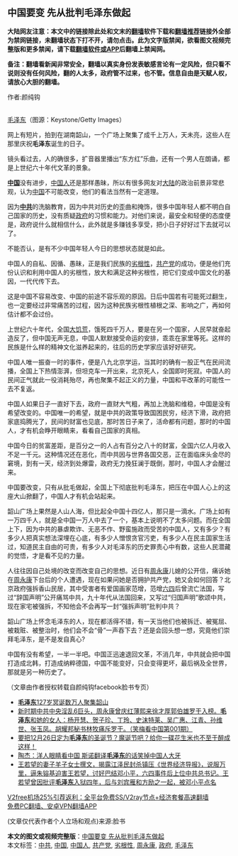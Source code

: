  <h2>中国要变 先从批判毛泽东做起</h2> <p class="notice"><b>大陆网友注意：本文中的链接除此处和文末的<a href="https://github.com/bannedbook/fanqiang" >翻墙</a>软件下载和<a href="https://github.com/killgcd/justmysocks/blob/master/README.md">翻墙推荐</a>链接外全部为禁网链接，未翻墙状态下打不开，请勿点击。此为文字版禁闻，欲看图文视频完整版和更多禁闻，请下载<a href="https://github.com/bannedbook/fanqiang">翻墙软件或APP</a>后翻墙上禁闻网。</p><p>备注：翻墙看新闻非常安全，翻墙以真实身份发表敏感言论有一定风险，但只看不说则没有任何风险，翻的人太多，政府管不过来，也不管。信息自由是天赋人权，请放心大胆的翻墙。</b></p>  <div class="entry"> <p>作者:颜纯钩</p> <p><br /> <a href="https://www.bannedbook.org/bnews/tag/%e6%af%9b%e6%b3%bd%e4%b8%9c/" class="st_tag internal_tag" rel="tag" title="标签 毛泽东 下的日志">毛泽东</a>（图源：Keystone/Getty Images） </p> <p> 网上有短片，拍到在湖南韶山，一个广场上聚集了成千上万人，天未亮，这些人在那里庆祝<strong>毛泽东</strong>诞生的日子。 </p> <p>镜头看过去，人的确很多，扩音器里播出“东方红”乐曲，还有一个男人在朗诵，都是上世纪六十年代文革的景象。 </p> <p><strong><span class='wp_keywordlink_affiliate'><a href="https://www.bannedbook.org/" title="中国" target="_blank">中国</a></span></strong>没有进步，<a href="https://www.bannedbook.org/bnews/tag/%e4%b8%ad%e5%9b%bd%e4%ba%ba/" class="st_tag internal_tag" rel="tag" title="标签 中国人 下的日志">中国人</a>还是那样愚昧，所以有很多网友对<span class='wp_keywordlink_affiliate'><a href="https://www.bannedbook.org/" title="大陆" target="_blank">大陆</a></span>的政治前景非常悲观，认为<a href="https://www.bannedbook.org/bnews/tag/%E4%B8%AD%E5%9B%BD/" class="st_tag internal_tag" rel="tag" title="标签 中国 下的日志">中国</a>不可能改变，他们的看法当然有一定道理。 </p>  <p>因为<strong><a href="https://www.bannedbook.org/bnews/tag/%e4%b8%ad%e5%85%b1/" class="st_tag internal_tag" rel="tag" title="标签 中共 下的日志">中共</a></strong>的洗脑教育，因为中共对历史的歪曲和掩饰，很多中国年轻人都不明白自己国家的历史，没有质疑<a href="https://www.bannedbook.org/bnews/tag/%e6%94%bf%e5%ba%9c/" class="st_tag internal_tag" rel="tag" title="标签 政府 下的日志">政府</a>的习惯和能力。对他们来说，最安全和轻便的态度便是，政府说什么就相信什么，此外就是多赚钱多享受，把小日子好好过下去就可以了。 </p> <p>不能否认，是有不少中国年轻人今日的思想状态就是如此。 </p> <p>中国人的自私、因循、愚昧，正是我们民族的<a href="https://www.bannedbook.org/bnews/tag/%E5%8A%A3%E6%A0%B9%E6%80%A7/" class="st_tag internal_tag" rel="tag" title="标签 劣根性 下的日志">劣根性</a>，<a href="https://www.bannedbook.org/bnews/tag/%e5%85%b1%e4%ba%a7%e5%85%9a/" class="st_tag internal_tag" rel="tag" title="标签 共产党 下的日志">共产党</a>的成功，便是他们充份认识和利用中国人的劣根性，放大和满足这种劣根性，把它们变成中国文化的基因，一代代传下去。 </p> <p>这是中国不容易改变、中国的前途不容乐观的原因。日后中国若有可能死过翻生，也一定要经过非常痛苦的过程，因为这种民族劣根性植根之深、影响之广，再如何估计都不会过份。 </p> <p>上世纪六十年代，全国<span class='wp_keywordlink'><a href="https://www.bannedbook.org/forum2/topic255.html" title="墓碑──中国六十年代大饥荒纪实" target="_blank">大饥荒</a></span>，饿死四千万人，要是在另一个国家，人民早就奋起造反了，但中国无声无息，中国人默默接受命运的安排，乖乖在家里等死。这样的民族是什么样的精神文化滋养起来的，往后的历史学家应该好好研究。 </p>  <p>中国人唯一振奋一时的事件，便是八九北京学运，当其时的确有一股正气在民间流播，全国上下热情澎湃，但坦克车一开出来，北京死人，全国即时死寂。中国人的民间正气就此一役消耗殆尽，再也聚集不起正义的力量，中国和平改革的可能性一去不复返。 </p> <p>中国人如果日子一直好下去，政府一直财大气粗，再加上洗脑和维稳，中国是没有希望改变的。中国唯一的希望，就是中共的政策导致国困民穷，经济下滑，政府把家底捣腾光了，民间的财富也见底，那时苦日子来了，活命都有问题，那时的中国人，才有机会睁开眼睛来，看看自己国家的真相。 </p> <p>中国今日的贫富差距，是百分之一的人占有百分之八十的财富，全国六亿人月收入不足一千元。这种情况还在恶化，而中共因与世界各国交恶，正在面临床头金尽的窘境，到有一天，经济到处爆雷，政府无力挽狂澜于既倒，那时，中国人才会醒过来。 </p> <p>中国要改变，只有从批毛做起，全国上下彻底批判毛泽东，把压在中国人心上的这座大山掀翻了，中国人才有机会站起来。 </p> <p>韶山广场上果然是人山人海，但比起全中国十四亿人，那只是一滴水。广场上如有一万四千人，就是全中国一万人中去了一个，基本上说明不了太多问题。而在全国上下，因为中共的暴虐欺诈、无恶不作、野蛮施政而受苦的中国人，又有多少？有多少人把真实想法深埋在心底，有多少人憎恨贪官污吏，有多少人在民主国家生活过，知道民主自由的可贵，有多少人对毛泽东的历史罪责心中有数，这些人民潜藏的觉悟，才是看不见的力量。 </p>  <p>人往往因自己处境的改变而改变自己的思想。近日有<span class='wp_keywordlink'><a href="https://www.bannedbook.org/forum2/topic2891.html" title="《周永康其人》《周永康传》" target="_blank">周永康</a></span>儿媳的公开信，痛诉她在<a href="https://www.bannedbook.org/bnews/tag/%e5%91%a8%e6%b0%b8%e5%ba%b7/" class="st_tag internal_tag" rel="tag" title="标签 周永康 下的日志">周永康</a>下台后的个人遭遇，现在如果问她是否拥护共产党，她又会如何回答？北京政府强拆香山民居，其中受害者有爱国画家范增，范增<span class='wp_keywordlink'><a href="https://www.bannedbook.org/forum2/topic2509.html" title="《中国六四真相》" target="_blank">六四</a></span>后曾流亡法国，写过“辞国声明”公开痛骂中共，九十年代从法国回来，又写过“归国声明”歌颂中共，现在家宅被强拆，不知他会不会再写一封“强拆声明”批判中共？ </p> <p>韶山广场上怀念毛泽东的人，现在都活得不错，有一天当他们也被拆迁、被冤屈、被栽赃、被整治时，他们会不会“骨”一声吞下去？还是会回头想一想，究竟他们崇拜毛泽东，是不是发自真心? </p> <p>中国有没有希望，一半一半吧。中国正迅速退回文革，不消几年，中共就会把中国打造成北韩，打造成纳粹德国，中国不能变好，只会变得更坏，最后祸及全世界，那就是另一种历史了。 </p> <p>（文章由作者授权转载自颜纯钩facebook脸书专页） </p> <ul class='op-related-articles' title='相关阅读'> <li><a href='https://www.bannedbook.org/bnews/baitai/20201227/1456076.html' target='_blank'><b>毛泽东</b>127岁冥诞数万人聚集韶山</a></li> <li><a href='https://www.bannedbook.org/bnews/comments/20201226/1455026.html' target='_blank'>新时期中共中央淫乱6巨头，周永康曾庆红薄熙来徐才厚郭伯雄罗干入榜。<b>毛泽东</b>和她的女人：杨开慧、贺子珍、丁玲、史沫特莱、吴广惠、江青、孙维世、张玉凤。胡耀邦秘书林牧痛斥罗干。（笑梅看中国第001期）</a></li> <li><a href='https://www.bannedbook.org/bnews/bannedvideo/20201225/1454919.html' target='_blank'>要把12月26日定为<b>毛泽东</b>的圣诞节？魔诞节吧？给你一碟花生米也不至于醉成这样！</a></li> <li><a href='https://www.bannedbook.org/bnews/comments/20201225/1454611.html' target='_blank'>陶杰：洋人眼睛看中国 斯诺翻译<b>毛泽东</b>的话笑掉中国人大牙</a></li> <li><a href='https://www.bannedbook.org/bnews/comments/20201223/1453569.html' target='_blank'>王若望的妻子羊子女士撰文，揭露江泽民封杀镇压《世界经济导报》，说服万里，逼朱镕基迫害王若望，讨好巴结邓小平，六四事件后上位中共总书记。王若望曾因批评<b>毛泽东</b>入狱四年，后与刘宾雁和方励之一起，被邓小平点名</a></li> </ul> <p class="texttj"> <a href="https://www.bannedbook.org/forum23/topic22702.html" target="_blank">V2free机场25%引荐返利：全平台免费SS/V2ray节点+经济套餐高速翻墙</a><br/> <a href="https://github.com/bannedbook/fanqiang/wiki/%E7%A6%81%E9%97%BB%E7%BD%91%E5%AE%89%E5%8D%93%E7%BF%BB%E5%A2%99%E6%96%B0%E9%97%BBAPP" target="_blank">免费PC翻墙、安卓VPN翻墙APP</a></p><p> (文章仅代表作者个人立场和观点)来源:脸书</p> <a name='sharetosocial'></a>       <div><b>本文的图文或视频完整版</b>：<a href='https://www.bannedbook.org/bnews/comments/20201228/1456195.html'>中国要变 先从批判毛泽东做起</a></div>  </div><!--END ENTRY--> <div class="postfooter"> <div>本文标签：<a href="https://www.bannedbook.org/bnews/tag/%e4%b8%ad%e5%85%b1/" rel="tag">中共</a>, <a href="https://www.bannedbook.org/bnews/tag/%E4%B8%AD%E5%9B%BD/" rel="tag">中国</a>, <a href="https://www.bannedbook.org/bnews/tag/%e4%b8%ad%e5%9b%bd%e4%ba%ba/" rel="tag">中国人</a>, <a href="https://www.bannedbook.org/bnews/tag/%e5%85%b1%e4%ba%a7%e5%85%9a/" rel="tag">共产党</a>, <a href="https://www.bannedbook.org/bnews/tag/%E5%8A%A3%E6%A0%B9%E6%80%A7/" rel="tag">劣根性</a>, <a href="https://www.bannedbook.org/bnews/tag/%e5%91%a8%e6%b0%b8%e5%ba%b7/" rel="tag">周永康</a>, <a href="https://www.bannedbook.org/bnews/tag/%e6%94%bf%e5%ba%9c/" rel="tag">政府</a>, <a href="https://www.bannedbook.org/bnews/tag/%e6%af%9b%e6%b3%bd%e4%b8%9c/" rel="tag">毛泽东</a></div>  </div><!--END POSTFOOTER--> 